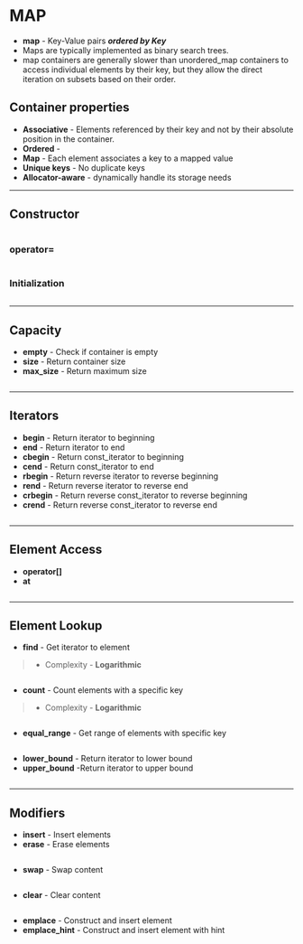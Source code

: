 # MAP

* **map** - Key-Value pairs ***ordered by Key***
* Maps are typically implemented as binary search trees.
* map containers are generally slower than unordered_map containers to access individual elements by their key, but they allow the direct iteration on subsets based on their order.

## Container properties
* **Associative** - Elements referenced by their key and not by their absolute position in the container.
* **Ordered** -
* **Map** - Each element associates a key to a mapped value
* **Unique keys** - No duplicate keys
* **Allocator-aware** - dynamically handle its storage needs

____

## Constructor
```c++
````
### operator=
```c++
````
### Initialization
```c++
````
___
## Capacity
* **empty** - Check if container is empty
* **size** - Return container size
* **max_size** - Return maximum size
```c++
````
___
## Iterators
  * **begin** - Return iterator to beginning
  * **end** - Return iterator to end
  * **cbegin** - Return const_iterator to beginning
  * **cend** - Return const_iterator to end
  * **rbegin** - Return reverse iterator to reverse beginning
  * **rend** - Return reverse iterator to reverse end
  * **crbegin** - Return reverse const_iterator to reverse beginning
  * **crend** - Return reverse const_iterator to reverse end
```c++
```
___
## Element Access
* **operator[]**
* **at**

```c++
````
___
## Element Lookup
* **find** - Get iterator to element

> * Complexity - **Logarithmic**

```c++
````

* **count** - Count elements with a specific key
> * Complexity - **Logarithmic**

```c++
````

* **equal_range** - Get range of elements with specific key


```c++
````

* **lower_bound** - Return iterator to lower bound
* **upper_bound** -Return iterator to upper bound
```c++
````
___
## Modifiers
* **insert** - Insert elements
* **erase** - Erase elements
```c++
````
* **swap** - Swap content
```c++
````
* **clear** - Clear content
```c++
````
* **emplace** - Construct and insert element
* **emplace_hint** - Construct and insert element with hint
```c++
````
